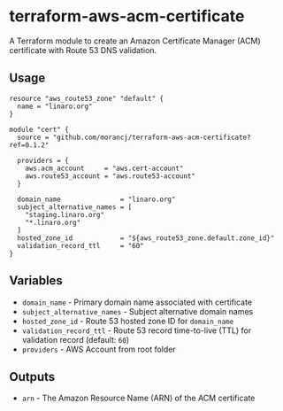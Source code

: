 # terraform-aws-acm-certificate

A Terraform module to create an Amazon Certificate Manager (ACM) certificate with Route 53 DNS validation.

## Usage

```hcl
resource "aws_route53_zone" "default" {
  name = "linaro.org"
}

module "cert" {
  source = "github.com/morancj/terraform-aws-acm-certificate?ref=0.1.2"

  providers = {
    aws.acm_account     = "aws.cert-account"
    aws.route53_account = "aws.route53-account"
  }

  domain_name               = "linaro.org"
  subject_alternative_names = [
    "staging.linaro.org"
    "*.linaro.org"
  ]
  hosted_zone_id            = "${aws_route53_zone.default.zone_id}"
  validation_record_ttl     = "60"
}
```

## Variables

- `domain_name` - Primary domain name associated with certificate
- `subject_alternative_names` - Subject alternative domain names
- `hosted_zone_id` - Route 53 hosted zone ID for `domain_name`
- `validation_record_ttl` - Route 53 record time-to-live (TTL) for validation record (default: `60`)
- `providers` - AWS Account from root folder

## Outputs

- `arn` - The Amazon Resource Name (ARN) of the ACM certificate
